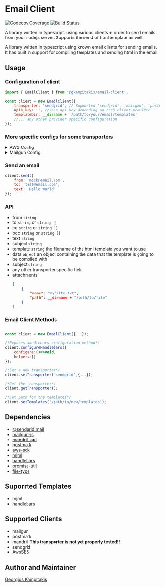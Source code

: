 # Email Client

[![Codecov Coverage](https://img.shields.io/codecov/c/github/gkampitakis/email-client)](https://codecov.io/gh/gkampitakis/email-client) [![Build Status](https://travis-ci.org/gkampitakis/email-client.svg?branch=master)](https://travis-ci.org/gkampitakis/email-client)

A library written in typescript. using various clients in order to send emails from your nodejs server. Supports the send of html template as well.

A library written in typescript using known email clients for sending emails. It has built in support for compiling templates and sending html in the email.

## Usage

### Configuration of client

```javascript
import { EmailClient } from '@gkampitakis/email-client';

const client = new EmailClient({
	transporter: 'sendgrid', // Supported 'sendgrid', 'mailgun', 'postmark', 'mandrill' ,'aws'
	apik_key: '', //Your api key depending on each client provider
	templateDir: __dirname + '/path/to/your/email/templates'
	//... any other provider specific configuration
});
```

### More specific configs for some transporters

<details><summary> AWS Config</summary>
<p>

```json
{
	"api_key":<apiKey>,
	"secret":<secret>,
	"region:"<region>
}
```

</p>
</details>

<details><summary> Mailgun Config</summary>
<p>

```json
{
	"api_key":<apiKey>,
	"domain":<domain>
}
```

</p>
</details>

### Send an email

```javascript
client.send({
	from: 'mock@email.com',
	to: 'test@email.com',
	text: 'Hello World'
});
```

### API

-   from `string`
-   to `string` or `string []`
-   cc `string` or `string []`
-   bcc `string` or `string []`
-   text `string`
-   subject `string`
-   template `string` the filename of the html template you want to use
-   data `object` an object containing the data that the template is going to be compiled with
-   subject `string`
-   any other transporter specific field
-   attachments
    ```json
    [
    	{
    		"name": "myfilte.txt",
    		"path": __dirname + "/path/to/file"
    	}
    ]
    ```

### Email Client Methods

```javascript

const client = new EmailClient({...});

/*Exposes handlebars configuration method*/
client.configureHandlebars({
	configure:()=>void,
	helpers:[]
});

/*Set a new transporter*/
client.setTransporter('sendgrid',{...});

/*Get the transporter*/
client.getTransporter();

/*Set path for the templates*/
client.setTemplates('/path/to/new/templates');

```

## Dependencies

-   [@sendgrid.mail](https://www.npmjs.com/package/@sendgrid/mail)
-   [mailgun-js](https://www.npmjs.com/package/mailgun-js)
-   [mandrill-api](https://www.npmjs.com/package/mandrill-api)
-   [postmark](https://www.npmjs.com/package/postmark)
-   [aws-sdk](https://www.npmjs.com/package/aws-sdk)
-   [mjml](https://www.npmjs.com/package/mjml)
-   [handlebars](https://www.npmjs.com/package/handlebars)
-   [promise-util](https://www.npmjs.com/package/@gkampitakis/promise-util)
-   [file-type](https://www.npmjs.com/package/file-type)

## Suporrted Templates

-   mjml
-   handlebars

## Supported Clients

-   mailgun
-   postmark
-   mandrill **This transporter is not yet properly tested!!**
-   sendgrid
-   AwsSES

## Author and Maintainer

[Georgios Kampitakis](https://github.com/gkampitakis)

